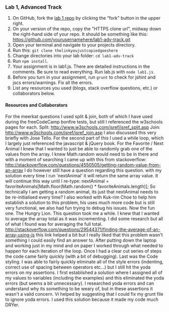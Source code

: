 ### Lab 1, Advanced Track

1. On GitHub, fork the <a href="https://github.com/codefellows/F2-JavaScript-lab1-adv-track">lab 1 repo</a> by clicking the "fork" button in the upper right.
2. On your version of the repo, copy the "HTTPS clone url", midway down the right-hand side of your repo. It should be something like this: https://github.com/yourusernamehere/lab1-adv-track.git
3. Open your terminal and navigate to your projects directory.
4. Run this: `git clone thelinkyoujustcopiedgoeshere`
5. Change directories into your lab folder: `cd lab1-adv-track`
6. Run `npm install`.
7. Your assignment is in lab1.js. There are detailed instructions in the
comments. Be sure to read everything. Run lab.js with `node lab1.js`.
8. Before you turn in your assignment, run `grunt` to check for jshint and jscs errors/warnings. Fix all the errors.
9. List any resources you used (blogs, stack overflow questions, etc.) or collaborators below.


#### Resources and Collaborators

For the meerkat questions I used split & join, both of which I have used during the freeCodeCamp bonfire tests, but still I referenced the w3schools pages for each.
  Split: http://www.w3schools.com/jsref/jsref_split.asp
  Join: http://www.w3schools.com/jsref/jsref_join.asp
  I also discussed this very briefly with Jose Tello.  For the second part of this I used a while loop, which I largely just referenced the javascript & jQuery book.
For the Favorite / Next Animal I knew that I wanted to just be able to randomly grab one of the values from the array.  I knew Math.random would need to be in there and with a moment of searching I came up with this from stackoverflow:
  http://stackoverflow.com/questions/4550505/getting-random-value-from-an-array
    I do however still have a question regarding this question.  with my solution every time I run 'nextAnimal' it will return the same array value.  It will continue this way until I re-type: nextAnimal = favoriteAnimals[Math.floor(Math.random() * favoriteAnimals.length)];
    So technically I am getting a random animal, its just that nextAnimal needs to be re-initialised every time?
    I also worked with Kuk-rim Choe to help him establish a solution to this problem, his uses much more code but is still very functional, we also had fun trying to debug his issues.
  Now the fun one. The Hungry Lion.  This question took me a while.  I knew that I wanted to average the array total as it was incrementing.  I did some research but all of what I found was for averaging the full total.
  http://stackoverflow.com/questions/29544371/finding-the-average-of-an-array-using-js
    this link helped a bit but I really liked that this problem wasn't something I could easily find an answer to.  After putting down the laptop and working just in my mind and on paper I worked through what needed to happen for each iteration of the loop.  Once I had a clear cut series of steps the code came fairly quickly (with a bit of debugging).
    Last was the Code styling.  I was able to fairly quickly eliminate all of the style errors (indenting, correct use of spacing between operators etc...) but I still hit the yoda errors on my assertions.  I first established a solution where I assigned all of my values to variables (including the examples) and this eliminated the yoda errors (but seems a bit unnecessary). I researched yoda errors and can understand why its something to be weary of, but in these assertions it wasn't a valid concern.  Vi helped by suggesting that I could fix my grunt file to ignore yoda errors.  I used this solution because it made my code much DRYer.
